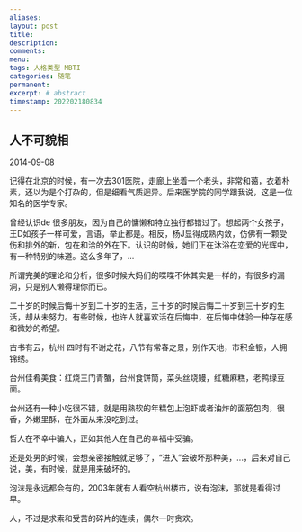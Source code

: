 ```yaml
---
aliases:
layout: post
title:
description:
comments:
menu:
tags: 人格类型 MBTI
categories: 随笔
permanent: 
excerpt: # abstract
timestamp: 202202180834
---
```


## 人不可貌相

2014-09-08 

记得在北京的时候，有一次去301医院，走廊上坐着一个老头，非常和蔼，衣着朴素，还以为是个打杂的，但是细看气质迥异。后来医学院的同学跟我说，这是一位知名的医学专家。

曾经认识de 很多朋友，因为自己的慵懒和特立独行都错过了。想起两个女孩子，王D如孩子一样可爱，言语，举止都是。相反，杨J显得成熟内敛，仿佛有一颗受伤和排外的新，包在和洽的外在下。认识的时候，她们正在沐浴在恋爱的光辉中，有一种特别的味道。这么多年了，...

所谓完美的理论和分析，很多时候大妈们的喋喋不休其实是一样的，有很多的漏洞，只是别人懒得理你而已。

二十岁的时候后悔十岁到二十岁的生活，三十岁的时候后悔二十岁到三十岁的生活，却从未努力。有些时候，也许人就喜欢活在后悔中，在后悔中体验一种存在感和微妙的希望。

古书有云，杭州 四时有不谢之花，八节有常春之景，别作天地，市积金银，人拥锦绣。

台州佳肴美食：红烧三门青蟹，台州食饼筒，菜头丝烧鳗，红糖麻糕，老鸭绿豆面。

台州还有一种小吃很不错，就是用熟软的年糕包上泡虾或者油炸的面筋包肉，很香，外嫩里酥，在外面从来没吃到过。

哲人在不幸中骗人，正如其他人在自己的幸福中受骗。

还是处男的时候，会想亲密接触就足够了，“进入”会破坏那种美，...，后来对自己说，美，有时候，就是用来破坏的。

泡沫是永远都会有的，2003年就有人看空杭州楼市，说有泡沫，那就是看得过早。

人，不过是求索和受苦的碎片的连续，偶尔一时贪欢。
